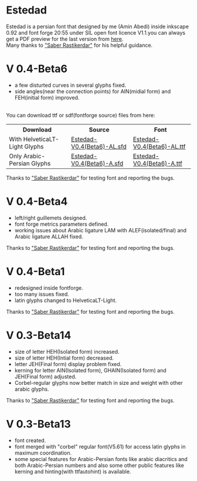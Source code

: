 # Estedad
Estedad is a persian font that designed by me (Amin Abedi) inside inkscape 0.92 and font forge 20:55 under SIL open font licence V1.1.you can always get a PDF preview for the last version from <a href="https://github.com/aminabedi68/Estedad/blob/master/V%200.4-Beta6/Preview.pdf">here</a>.
<br />Many thanks to <a href="https://github.com/rastikerdar">"Saber Rastikerdar"</a> for his helpful guidance.

# V 0.4-Beta6
<ul>
<li>a few disturted curves in several glyphs fixed.</li>
<li>side angles(near the connection points) for AIN(midial form) and FEH(initial form) improved.</li>
</ul>

<br />
You can download ttf or sdf(fontforge source) files from here:
<br />

<table>
 <tr>
    <th>Download</th>
    <th>Source</th>
    <th>Font</th>
    </tr>
  <tr>
    <td>With HelveticaLT-Light Glyphs</td>
    <td><a href="https://github.com/aminabedi68/Estedad/blob/master/V%200.4-Beta6/With%20HelveticaLT-Light%20Glyphs/Source">Estedad-V0.4(Beta6)-AL.sfd</a></td>
    <td><a href="https://github.com/aminabedi68/Estedad/blob/master/V%200.4-Beta6/With%20HelveticaLT-Light%20Glyphs/Font">Estedad-V0.4(Beta6)-AL.ttf</a></td>
</tr>
<tr>
    <td>Only Arabic-Persian Glyphs</td>
    <td><a href="https://github.com/aminabedi68/Estedad/blob/master/V%200.4-Beta6/Only%20Arabic-Persian%20Glyphs/Source">Estedad-V0.4(Beta6)-A.sfd</a></td>
    <td><a href="https://github.com/aminabedi68/Estedad/tree/master/V%200.4-Beta6/Only%20Arabic-Persian%20Glyphs/Font">Estedad-V0.4(Beta6)-A.ttf</a></td>
</tr>
</table>
Thanks to <a href="https://github.com/rastikerdar">"Saber Rastikerdar"</a> for testing font and reporting the bugs.

# V 0.4-Beta4
<ul>
<li>left/right guillemets designed.</li>
<li>font forge metrics parameters defined.</li>
<li>working issues about Arabic ligature LAM with ALEF(isolated/final) and Arabic ligature ALLAH fixed.</li>
</ul>
Thanks to <a href="https://github.com/rastikerdar">"Saber Rastikerdar"</a> for testing font and reporting the bugs.


# V 0.4-Beta1
<ul>
<li>redesigned inside fontforge.</li>
<li>too many issues fixed.</li>
<li>latin glyphs changed to HelveticaLT-Light.</li>
</ul>
Thanks to <a href="https://github.com/rastikerdar">"Saber Rastikerdar"</a> for testing font and reporting the bugs.


# V 0.3-Beta14
<ul>
<li>size of letter HEH(Isolated form) increased.</li>
<li>size of letter HEH(Intial form) decreased.</li>
<li>letter JEH(Final form) display problem fixed.</li>
<li>kerning for letter AIN(Isolated form), GHAIN(Isolated form) and JEH(Final form) adjusted.</li>
<li>Corbel-regular glyphs now better match in size and weight with other arabic glyphs.</li>
</ul>
Thanks to <a href="https://github.com/rastikerdar">"Saber Rastikerdar"</a> for testing font and reporting the bugs.


# V 0.3-Beta13
<ul>
<li>font created.</li>
<li>font merged with "corbel" regular font(V5.61) for access latin glyphs in maximum coordination.</li>
<li>some special features for Arabic-Persian fonts like arabic diacritics and both Arabic-Persian numbers and also some other public features like kerning and hinting(with ttfautohint) is available.</li>
</ul>
